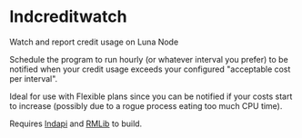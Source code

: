 # lndcreditwatch
Watch and report credit usage on Luna Node

Schedule the program to run hourly (or whatever interval you prefer) to be notified when your credit usage exceeds your configured "acceptable cost per interval".

Ideal for use with Flexible plans since you can be notified if your costs start to increase (possibly due to a rogue process eating too much CPU time).

Requires <a href="https://github.com/rickparrish/lndapi">lndapi</a> and <a href="https://github.com/rickparrish/RMLib">RMLib</a> to build.
